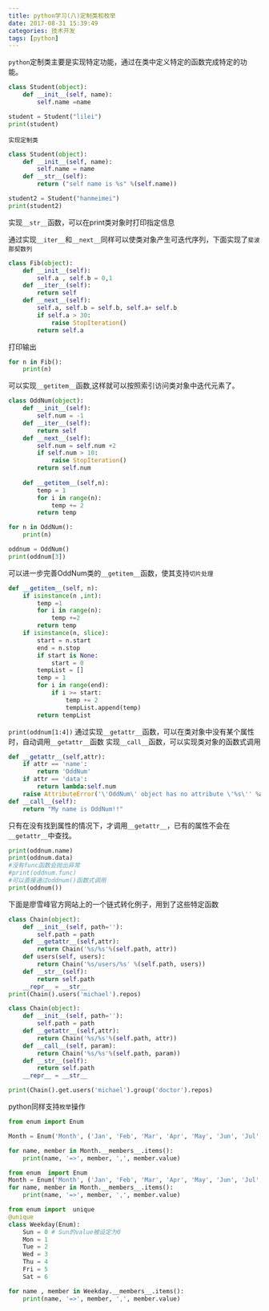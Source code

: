 ```yaml
---
title: python学习(八)定制类和枚举
date: 2017-08-31 15:39:49
categories: 技术开发
tags: [python]
---
```


`python`定制类主要是实现特定功能，通过在类中定义特定的函数完成特定的功能。
``` python
class Student(object):
    def __init__(self, name):
        self.name =name

student = Student("lilei")
print(student)
```

`实现定制类`
``` python
class Student(object):
    def __init__(self, name):
        self.name = name
    def __str__(self):
        return ("self name is %s" %(self.name))

student2 = Student("hanmeimei")
print(student2)
```
<!--more-->

实现`__str__`函数，可以在print类对象时打印指定信息

通过实现`__iter__`和`__next__`同样可以使类对象产生可迭代序列，下面实现了`斐波那契数列`
``` python
class Fib(object):
    def __init__(self):
        self.a , self.b = 0,1
    def __iter__(self):
        return self
    def __next__(self):
        self.a, self.b = self.b, self.a+ self.b
        if self.a > 30:
            raise StopIteration()
        return self.a
```
打印输出
``` python
for n in Fib():
    print(n)
```
可以实现`__getitem__`函数,这样就可以按照索引访问类对象中迭代元素了。
``` python
class OddNum(object):
    def __init__(self):
        self.num = -1
    def __iter__(self):
        return self
    def __next__(self):
        self.num = self.num +2
        if self.num > 10:
            raise StopIteration()
        return self.num 
    
    def __getitem__(self,n):
        temp = 1
        for i in range(n):
            temp += 2
        return temp
```

``` python
for n in OddNum():
    print(n)

oddnum = OddNum()
print(oddnum[3])
```
可以进一步完善OddNum类的`__getitem__`函数，使其支持`切片处理`

``` python
def __getitem__(self, n):
    if isinstance(n ,int):
        temp =1
        for i in range(n):
            temp +=2
        return temp
    if isinstance(n, slice):
        start = n.start
        end = n.stop
        if start is None:
            start = 0
        tempList = []
        temp = 1
        for i in range(end):
            if i >= start:
                temp += 2
                tempList.append(temp)
        return tempList
```
`print(oddnum[1:4])`
通过实现`__getattr__`函数，可以在类对象中没有某个属性时，自动调用`__getattr__`函数
实现`__call__`函数，可以实现类对象的函数式调用
``` python
def __getattr__(self,attr):
    if attr == 'name':
        return 'OddNum'
    if attr == 'data':
        return lambda:self.num
    raise AttributeError('\'OddNum\' object has no attribute \'%s\'' %attr)
def __call__(self):
    return "My name is OddNum!!"
```   
    
只有在没有找到属性的情况下，才调用`__getattr__`，已有的属性不会在`__getattr__`中查找。

``` python
print(oddnum.name)
print(oddnum.data)
#没有func函数会抛出异常
#print(oddnum.func)
#可以直接通过oddnum()函数式调用
print(oddnum())
```
下面是廖雪峰官方网站上的一个链式转化例子，用到了这些特定函数

``` python
class Chain(object):
    def __init__(self, path=''):
        self.path = path
    def __getattr__(self,attr):
        return Chain('%s/%s'%(self.path, attr))
    def users(self, users):
        return Chain('%s/users/%s' %(self.path, users))
    def __str__(self):
        return self.path
    __repr__ = __str__
print(Chain().users('michael').repos)
```

``` python
class Chain(object):
    def __init__(self, path=''):
        self.path = path
    def __getattr__(self,attr):
        return Chain('%s/%s'%(self.path, attr))
    def __call__(self, param):
        return Chain('%s/%s'%(self.path, param))
    def __str__(self):
        return self.path
    __repr__ = __str__

print(Chain().get.users('michael').group('doctor').repos)
```
python同样支持`枚举`操作
``` python
from enum import Enum

Month = Enum('Month', ('Jan', 'Feb', 'Mar', 'Apr', 'May', 'Jun', 'Jul', 'Aug', 'Sep', 'Oct', 'Nov', 'Dec'))

for name, member in Month.__members__.items():
    print(name, '=>', member, ',', member.value)

from enum  import Enum
Month = Enum('Month', ('Jan', 'Feb', 'Mar', 'Apr', 'May', 'Jun', 'Jul', 'Aug', 'Sep', 'Oct', 'Nov', 'Dec') )
for name, member in Month.__members__.items():
    print(name, '=>', member, ',', member.value)

from enum import  unique
@unique
class Weekday(Enum):
    Sun = 0 # Sun的value被设定为0
    Mon = 1
    Tue = 2
    Wed = 3
    Thu = 4
    Fri = 5
    Sat = 6

for name , member in Weekday.__members__.items():
    print(name, '=>', member, ',', member.value)
```


